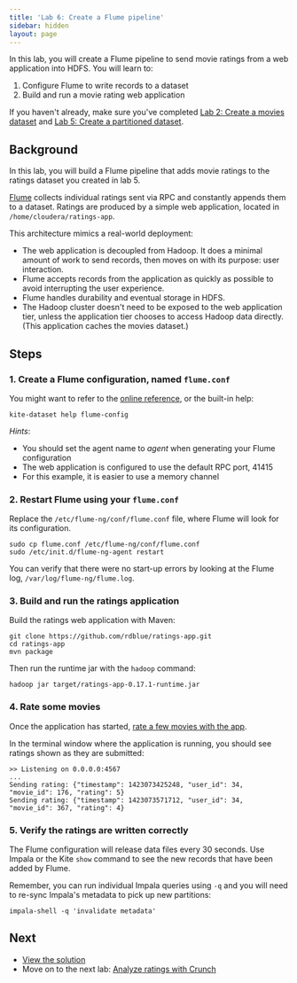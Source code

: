 ```yaml
---
title: 'Lab 6: Create a Flume pipeline'
sidebar: hidden
layout: page
---
```


In this lab, you will create a Flume pipeline to send movie ratings from a web application into HDFS. You will learn to:

1. Configure Flume to write records to a dataset
2. Build and run a movie rating web application

If you haven't already, make sure you've completed [Lab 2: Create a movies dataset][lab-2] and [Lab 5: Create a partitioned dataset][lab-5].

## Background

In this lab, you will build a Flume pipeline that adds movie ratings to the ratings dataset you created in lab 5.

[Flume][flume] collects individual ratings sent via RPC and constantly appends them to a dataset. Ratings are produced by a simple web application, located in `/home/cloudera/ratings-app`.

This architecture mimics a real-world deployment:

* The web application is decoupled from Hadoop. It does a minimal amount of work to send records, then moves on with its purpose: user interaction.
* Flume accepts records from the application as quickly as possible to avoid interrupting the user experience.
* Flume handles durability and eventual storage in HDFS.
* The Hadoop cluster doesn't need to be exposed to the web application tier, unless the application tier chooses to access Hadoop data directly. (This application caches the movies dataset.)

[flume]: https://flume.apache.org/FlumeUserGuide.html

## Steps

### 1. Create a Flume configuration, named `flume.conf`

You might want to refer to the [online reference][cli-flume-config], or the built-in help:

```
kite-dataset help flume-config
```

_Hints_:

* You should set the agent name to _agent_ when generating your Flume configuration
* The web application is configured to use the default RPC port, 41415
* For this example, it is easier to use a memory channel

[cli-flume-config]: http://kitesdk.org/docs/0.17.1/cli-reference.html#flume-config

### 2. Restart Flume using your `flume.conf`

Replace the `/etc/flume-ng/conf/flume.conf` file, where Flume will look for its configuration.

```
sudo cp flume.conf /etc/flume-ng/conf/flume.conf
sudo /etc/init.d/flume-ng-agent restart
```

You can verify that there were no start-up errors by looking at the Flume log, `/var/log/flume-ng/flume.log`.

### 3. Build and run the ratings application

Build the ratings web application with Maven:

```
git clone https://github.com/rdblue/ratings-app.git
cd ratings-app
mvn package
```

Then run the runtime jar with the `hadoop` command:

```
hadoop jar target/ratings-app-0.17.1-runtime.jar
```

### 4. Rate some movies

Once the application has started, [rate a few movies with the app][ratings-app].

In the terminal window where the application is running, you should see ratings shown as they are submitted:

```
>> Listening on 0.0.0.0:4567
...
Sending rating: {"timestamp": 1423073425248, "user_id": 34, "movie_id": 176, "rating": 5}
Sending rating: {"timestamp": 1423073571712, "user_id": 34, "movie_id": 367, "rating": 4}
```

[ratings-app]: http://localhost:4567/

### 5. Verify the ratings are written correctly

The Flume configuration will release data files every 30 seconds. Use Impala or the Kite `show` command to see the new records that have been added by Flume.

Remember, you can run individual Impala queries using `-q` and you will need to re-sync Impala's metadata to pick up new partitions:

```
impala-shell -q 'invalidate metadata'
```

## Next

* [View the solution][lab-6-solution]
* Move on to the next lab: [Analyze ratings with Crunch][lab-7]

[lab-2]: 2-create-a-movies-dataset.html
[lab-5]: 5-create-a-partitioned-dataset.html
[lab-6-solution]: 6-create-a-flume-pipeline-solution.html
[lab-7]: 7-analyze-ratings-with-crunch.html
